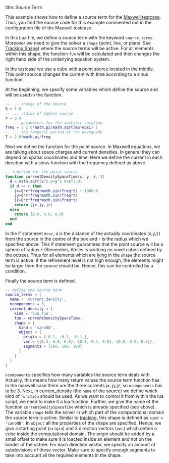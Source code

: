 title: Source Term

This example shows how to define a source term
for the [Maxwell testcase](maxwell.html).
Thus, you find the source code for this example commented out
in the configuration file of the Maxwell testcase.

In this Lua file, we define a source term with the keyword `source_terms`.
Moreover we need to give the solver a `shape` (point, line, or plane. See
[Tracking Shape](tracking.html#tracking-shape))
where the source terms will be active.
For all elements within this shape, the function `fun` will be calculated
and then changes the right hand side of the underlying equation system.

In the testcase we use a cube with a point source located in the middle.
This point source changes the current with time according to a sinus function.

At the beginning, we specify some variables which define the source
and will be used in the function.

```lua
-- ... charge of the source
Q = 1.0
-- ... radius of sphere source
r = 0.4
-- ... parameters for the analytic solution
freq = ( 2.0*math.pi/math.sqrt(mu*epsi) )
-- ... the temporal period of the waveguide
T = 2.0*math.pi/freq
```

Next we define the function for the point source.
In Maxwell equations, we are talking about space charges and current densities.
In general they can depend on spatial coordinates and time.
Here we define the current in each direction
with a sinus function with the frequency defined as above.

```lua
-- function for the point source
function currentDensitySpaceTime(x, y, z, t)
  d = math.sqrt(x^2.0+y^2.0+z^2.0)
  if d <= r then
    jx=Q*r*freq*math.sin(freq*t) + 1000.0
    jy=Q*r*freq*math.sin(freq*t)
    jz=Q*r*freq*math.sin(freq*t)
    return {jx,jy,jz}
  else
    return {0.0, 0.0, 0.0}
  end
end
```

In the if statement `d<=r`, `d` is the distance
of the actually coordinates (x,y,z) from the source in the centre of the box
and `r` is the radius which we specified above.
This if statement guarantees that the point source
will be a sphere of radius `r`
(Remember, Ateles is working on voxel cubes defined by the octree).
Thus for all elements which are lying in the `shape` the source term is active.
If the refinement level is not high enough,
the elements might be larger then the source should be.
Hence, this can be controlled by a condition.

Finally the source term is defined.

```lua
-- define the source term
source_terms = {
  name = 'current_density',
  ncomponents = 3,
  current_density = {
    kind = 'lua_fun',
    fun = currentDensitySpaceTime,
    shape = {
      kind = 'canoND',
      object = {
        origin = {-0.1, -0.1, -0.1,},
        vec = {{0.3, 0.0, 0.0}, {0.0, 0.3, 0.0}, {0.0, 0.0, 0.3}},
        segments = {100, 100, 100}
      }
    }
  }
}
```

`ncomponents` specifies how many variables the source term deals with.
Actually, this means how many return values the source term function has.
In the maxwell case there are the three currents jx, jy,jz, so `ncomponents` 
has to be 3.
Next, in current_density (the `name` of the source) we define
which kind of `function` should be used.
As we want to control it from within the lua script, we need to make it a lua
function. Further, we give the name of the function `currentDenitySpaceTime`
which is already specified (see above).
The variable `shape` tells the solver in
which part of the computational domain the source term is active.
Similar to [tracking](tracking.html#tracking-shape),
this shape is defined as `kind = 'canoND'`.
In `object` all the properties of the shape are specified.
Hence, we give a starting point (`origin`) and 3 direction vectors (`vec`)
which define a cube inside the computational domain.
The origin should be added by a small offset to make sure it is loacted
inside an element and not on the border of the octree.
For each direction vector,
we specify an amount of subdevisions of these vector.
Make sure to specify enough segments
to take into account all the required elements in the shape.
